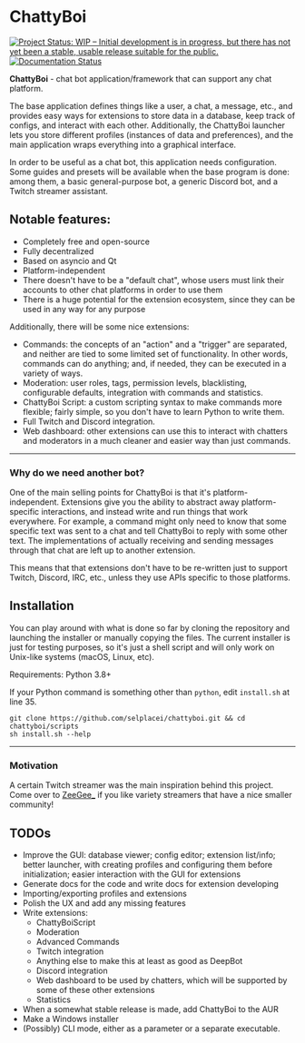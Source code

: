 # ChattyBoi

[![Project Status: WIP – Initial development is in progress, but there has not yet been a stable, usable release suitable for the public.](https://www.repostatus.org/badges/latest/wip.svg)](https://www.repostatus.org/#wip)
[![Documentation Status](https://readthedocs.org/projects/chattyboi/badge/?version=latest)](https://chattyboi.readthedocs.io/en/latest/?badge=latest)

**ChattyBoi** - chat bot application/framework that can support any chat platform.

The base application defines things like a user, a chat, a message, etc., and provides easy ways for extensions to store data in a database, keep track of configs, and interact with each other. Additionally, the ChattyBoi launcher lets you store different profiles (instances of data and preferences), and the main application wraps everything into a graphical interface.

In order to be useful as a chat bot, this application needs configuration. Some guides and presets will be available when the base program is done: among them, a basic general-purpose bot, a generic Discord bot, and a Twitch streamer assistant.

## Notable features:

- Completely free and open-source
- Fully decentralized
- Based on asyncio and Qt
- Platform-independent
- There doesn't have to be a "default chat", whose users must link their accounts to other chat platforms in order to use them
- There is a huge potential for the extension ecosystem, since they can be used in any way for any purpose

Additionally, there will be some nice extensions:

- Commands: the concepts of an "action" and a "trigger" are separated, and neither are tied to some limited set of functionality. In other words, commands can do anything; and, if needed, they can be executed in a variety of ways.
- Moderation: user roles, tags, permission levels, blacklisting, configurable defaults, integration with commands and statistics.
- ChattyBoi Script: a custom scripting syntax to make commands more flexible; fairly simple, so you don't have to learn Python to write them.
- Full Twitch and Discord integration.
- Web dashboard: other extensions can use this to interact with chatters and moderators in a much cleaner and easier way than just commands.

___

### **Why do we need another bot?**
One of the main selling points for ChattyBoi is that it's platform-independent. Extensions give you the ability to abstract away platform-specific interactions, and instead write and run things that work everywhere. For example, a command might only need to know that some specific text was sent to a chat and tell ChattyBoi to reply with some other text. The implementations of actually receiving and sending messages through that chat are left up to another extension.

This means that that extensions don't have to be re-written just to support Twitch, Discord, IRC, etc., unless they use APIs specific to those platforms.

## Installation
You can play around with what is done so far by cloning the repository and launching the installer or manually copying the files.
The current installer is just for testing purposes, so it's just a shell script and will only work on Unix-like systems (macOS, Linux, etc).

Requirements: Python 3.8+

If your Python command is something other than `python`, edit `install.sh` at line 35.
```
git clone https://github.com/selplacei/chattyboi.git && cd chattyboi/scripts
sh install.sh --help
```
___

### **Motivation**
A certain Twitch streamer was the main inspiration behind this project. Come over to [ZeeGee_](https://twitch.tv/zeegee_) if you like variety streamers that have a nice smaller community!

## TODOs

- Improve the GUI: database viewer; config editor; extension list/info; better launcher, with creating profiles and configuring them before initialization; easier interaction with the GUI for extensions
- Generate docs for the code and write docs for extension developing
- Importing/exporting profiles and extensions
- Polish the UX and add any missing features
- Write extensions:
  * ChattyBoiScript
  * Moderation
  * Advanced Commands
  * Twitch integration
  * Anything else to make this at least as good as DeepBot
  * Discord integration
  * Web dashboard to be used by chatters, which will be supported by some of these other extensions
  * Statistics
- When a somewhat stable release is made, add ChattyBoi to the AUR
- Make a Windows installer
- (Possibly) CLI mode, either as a parameter or a separate executable.
